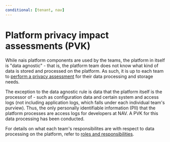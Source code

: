 ```yaml
---
conditional: [tenant, nav]
---
```


# Platform privacy impact assessments (PVK)

While nais platform components are used by the teams, the platform in itself is "data agnostic" - that is, the platform team does not know what kind of data is stored and processed on the platform. As such, it is up to each team to [perform a privacy assessment](app-pvk.md) for their data processing and storage needs.

The exception to the data agnostic rule is data that the platform itself is the processor of - such as configuration data and certain system and access logs (not including application logs, which falls under each individual team's purview). 
Thus, the only personally identifiable information (PII) that the platform processes are access logs for developers at NAV. 
A PVK for this data processing has been conducted.

For details on what each team's responsibilites are with respect to data processing on the platform, refer to [roles and responsibilities](roles-responsibilities.md).

